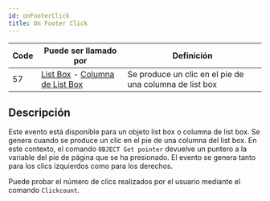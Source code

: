 ```yaml
---
id: onFooterClick
title: On Footer Click
---
```


| Code | Puede ser llamado por                                                                                                 | Definición                                              |
| ---- | --------------------------------------------------------------------------------------------------------------------- | ------------------------------------------------------- |
| 57   | [List Box](FormObjects/listbox_overview.md) - [Columna de List Box](FormObjects/listbox_overview.md#list-box-columns) | Se produce un clic en el pie de una columna de list box |


## Descripción

Este evento está disponible para un objeto list box o columna de list box. Se genera cuando se produce un clic en el pie de una columna del list box. En este contexto, el comando `OBJECT Get pointer` devuelve un puntero a la variable del pie de página que se ha presionado. El evento se genera tanto para los clics izquierdos como para los derechos.

Puede probar el número de clics realizados por el usuario mediante el comando `Clickcount`.
